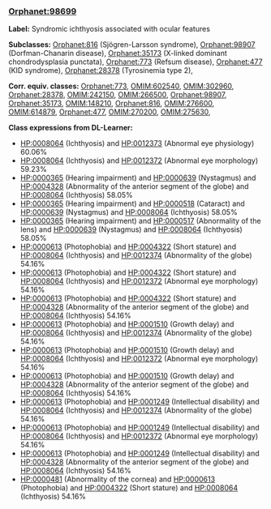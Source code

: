 
### [Orphanet:98699](http://www.orpha.net/ORDO/Orphanet_98699)
**Label:** Syndromic ichthyosis associated with ocular features

**Subclasses:** [Orphanet:816](http://www.orpha.net/ORDO/Orphanet_816) (Sjögren-Larsson syndrome), [Orphanet:98907](http://www.orpha.net/ORDO/Orphanet_98907) (Dorfman-Chanarin disease), [Orphanet:35173](http://www.orpha.net/ORDO/Orphanet_35173) (X-linked dominant chondrodysplasia punctata), [Orphanet:773](http://www.orpha.net/ORDO/Orphanet_773) (Refsum disease), [Orphanet:477](http://www.orpha.net/ORDO/Orphanet_477) (KID syndrome), [Orphanet:28378](http://www.orpha.net/ORDO/Orphanet_28378) (Tyrosinemia type 2), 

**Corr. equiv. classes:** [Orphanet:773](http://www.orpha.net/ORDO/Orphanet_773), [OMIM:602540](http://purl.obolibrary.org/obo/OMIM_602540), [OMIM:302960](http://purl.obolibrary.org/obo/OMIM_302960), [Orphanet:28378](http://www.orpha.net/ORDO/Orphanet_28378), [OMIM:242150](http://purl.obolibrary.org/obo/OMIM_242150), [OMIM:266500](http://purl.obolibrary.org/obo/OMIM_266500), [Orphanet:98907](http://www.orpha.net/ORDO/Orphanet_98907), [Orphanet:35173](http://www.orpha.net/ORDO/Orphanet_35173), [OMIM:148210](http://purl.obolibrary.org/obo/OMIM_148210), [Orphanet:816](http://www.orpha.net/ORDO/Orphanet_816), [OMIM:276600](http://purl.obolibrary.org/obo/OMIM_276600), [OMIM:614879](http://purl.obolibrary.org/obo/OMIM_614879), [Orphanet:477](http://www.orpha.net/ORDO/Orphanet_477), [OMIM:270200](http://purl.obolibrary.org/obo/OMIM_270200), [OMIM:275630](http://purl.obolibrary.org/obo/OMIM_275630), 

**Class expressions from DL-Learner:**

- [HP:0008064](http://purl.obolibrary.org/obo/HP_0008064) (Ichthyosis) and [HP:0012373](http://purl.obolibrary.org/obo/HP_0012373) (Abnormal eye physiology) 60.06%
- [HP:0008064](http://purl.obolibrary.org/obo/HP_0008064) (Ichthyosis) and [HP:0012372](http://purl.obolibrary.org/obo/HP_0012372) (Abnormal eye morphology) 59.23%
- [HP:0000365](http://purl.obolibrary.org/obo/HP_0000365) (Hearing impairment) and [HP:0000639](http://purl.obolibrary.org/obo/HP_0000639) (Nystagmus) and [HP:0004328](http://purl.obolibrary.org/obo/HP_0004328) (Abnormality of the anterior segment of the globe) and [HP:0008064](http://purl.obolibrary.org/obo/HP_0008064) (Ichthyosis) 58.05%
- [HP:0000365](http://purl.obolibrary.org/obo/HP_0000365) (Hearing impairment) and [HP:0000518](http://purl.obolibrary.org/obo/HP_0000518) (Cataract) and [HP:0000639](http://purl.obolibrary.org/obo/HP_0000639) (Nystagmus) and [HP:0008064](http://purl.obolibrary.org/obo/HP_0008064) (Ichthyosis) 58.05%
- [HP:0000365](http://purl.obolibrary.org/obo/HP_0000365) (Hearing impairment) and [HP:0000517](http://purl.obolibrary.org/obo/HP_0000517) (Abnormality of the lens) and [HP:0000639](http://purl.obolibrary.org/obo/HP_0000639) (Nystagmus) and [HP:0008064](http://purl.obolibrary.org/obo/HP_0008064) (Ichthyosis) 58.05%
- [HP:0000613](http://purl.obolibrary.org/obo/HP_0000613) (Photophobia) and [HP:0004322](http://purl.obolibrary.org/obo/HP_0004322) (Short stature) and [HP:0008064](http://purl.obolibrary.org/obo/HP_0008064) (Ichthyosis) and [HP:0012374](http://purl.obolibrary.org/obo/HP_0012374) (Abnormality of the globe) 54.16%
- [HP:0000613](http://purl.obolibrary.org/obo/HP_0000613) (Photophobia) and [HP:0004322](http://purl.obolibrary.org/obo/HP_0004322) (Short stature) and [HP:0008064](http://purl.obolibrary.org/obo/HP_0008064) (Ichthyosis) and [HP:0012372](http://purl.obolibrary.org/obo/HP_0012372) (Abnormal eye morphology) 54.16%
- [HP:0000613](http://purl.obolibrary.org/obo/HP_0000613) (Photophobia) and [HP:0004322](http://purl.obolibrary.org/obo/HP_0004322) (Short stature) and [HP:0004328](http://purl.obolibrary.org/obo/HP_0004328) (Abnormality of the anterior segment of the globe) and [HP:0008064](http://purl.obolibrary.org/obo/HP_0008064) (Ichthyosis) 54.16%
- [HP:0000613](http://purl.obolibrary.org/obo/HP_0000613) (Photophobia) and [HP:0001510](http://purl.obolibrary.org/obo/HP_0001510) (Growth delay) and [HP:0008064](http://purl.obolibrary.org/obo/HP_0008064) (Ichthyosis) and [HP:0012374](http://purl.obolibrary.org/obo/HP_0012374) (Abnormality of the globe) 54.16%
- [HP:0000613](http://purl.obolibrary.org/obo/HP_0000613) (Photophobia) and [HP:0001510](http://purl.obolibrary.org/obo/HP_0001510) (Growth delay) and [HP:0008064](http://purl.obolibrary.org/obo/HP_0008064) (Ichthyosis) and [HP:0012372](http://purl.obolibrary.org/obo/HP_0012372) (Abnormal eye morphology) 54.16%
- [HP:0000613](http://purl.obolibrary.org/obo/HP_0000613) (Photophobia) and [HP:0001510](http://purl.obolibrary.org/obo/HP_0001510) (Growth delay) and [HP:0004328](http://purl.obolibrary.org/obo/HP_0004328) (Abnormality of the anterior segment of the globe) and [HP:0008064](http://purl.obolibrary.org/obo/HP_0008064) (Ichthyosis) 54.16%
- [HP:0000613](http://purl.obolibrary.org/obo/HP_0000613) (Photophobia) and [HP:0001249](http://purl.obolibrary.org/obo/HP_0001249) (Intellectual disability) and [HP:0008064](http://purl.obolibrary.org/obo/HP_0008064) (Ichthyosis) and [HP:0012374](http://purl.obolibrary.org/obo/HP_0012374) (Abnormality of the globe) 54.16%
- [HP:0000613](http://purl.obolibrary.org/obo/HP_0000613) (Photophobia) and [HP:0001249](http://purl.obolibrary.org/obo/HP_0001249) (Intellectual disability) and [HP:0008064](http://purl.obolibrary.org/obo/HP_0008064) (Ichthyosis) and [HP:0012372](http://purl.obolibrary.org/obo/HP_0012372) (Abnormal eye morphology) 54.16%
- [HP:0000613](http://purl.obolibrary.org/obo/HP_0000613) (Photophobia) and [HP:0001249](http://purl.obolibrary.org/obo/HP_0001249) (Intellectual disability) and [HP:0004328](http://purl.obolibrary.org/obo/HP_0004328) (Abnormality of the anterior segment of the globe) and [HP:0008064](http://purl.obolibrary.org/obo/HP_0008064) (Ichthyosis) 54.16%
- [HP:0000481](http://purl.obolibrary.org/obo/HP_0000481) (Abnormality of the cornea) and [HP:0000613](http://purl.obolibrary.org/obo/HP_0000613) (Photophobia) and [HP:0004322](http://purl.obolibrary.org/obo/HP_0004322) (Short stature) and [HP:0008064](http://purl.obolibrary.org/obo/HP_0008064) (Ichthyosis) 54.16%


